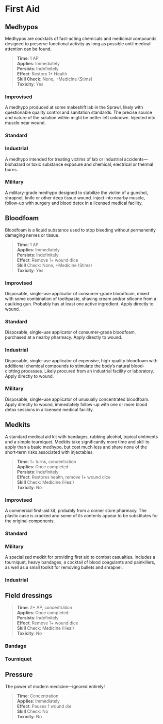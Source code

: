# First Aid

## Medhypos

Medhypos are cocktails of fast-acting chemicals and medicinal compounds designed to preserve functional activity as long as possible until medical attention can be found.

> **Time**: 1 AP  
> **Applies**: Immediately  
> **Persists**: Indefinitely  
> **Effect**: Restore 1+ Health  
> **Skill Check**: None, +Medicine (Stims)  
> **Toxicity**: Yes

### Improvised

A medhypo produced at some makeshift lab in the Sprawl, likely with questionable quality control and sanitation standards. The precise source and nature of the solution within might be better left unknown. Injected into muscle near wound.

### Standard

### Industrial

A medhypo intended for treating victims of lab or industrial accidents—biohazard or toxic substance exposure and chemical, electrical or thermal burns.

### Military

A military-grade medhypo designed to stabilize the victim of a gunshot, shrapnel, knife or other deep tissue wound. Inject into nearby muscle, follow-up with surgery and blood detox in a licensed medical facility.

## Bloodfoam

Bloodfoam is a liquid substance used to stop bleeding without permanently damaging nerves or tissue.

> **Time**: 1 AP  
> **Applies**: Immediately  
> **Persists**: Indefinitely  
> **Effect**: Remove 1+ wound dice  
> **Skill** Check: None, +Medicine (Stims)  
> **Toxicity**: Yes

### Improvised

Disposable, single-use applicator of consumer-grade bloodfoam, mixed with some combination of toothpaste, shaving cream and/or silicone from a caulking gun. Probably has at least one active ingredient. Apply directly to wound.

### Standard

Disposable, single-use applicator of consumer-grade bloodfoam, purchased at a nearby pharmacy. Apply directly to wound.

### Industrial

Disposable, single-use applicator of expensive, high-quality bloodfoam with additional chemical compounds to stimulate the body’s natural blood-clotting processes. Likely procured from an industrial facility or laboratory. Apply directly to wound.

### Military

Disposable, single-use applicator of unusually concentrated bloodfoam. Apply directly to wound, immediately follow-up with one or more blood detox sessions in a licensed medical facility.

## Medkits

A standard medical aid kit with bandages, rubbing alcohol, topical ointments and a simple tourniquet. Medkits take significantly more time and skill to apply than a basic medhypo, but cost much less and share none of the short-term risks associated with injectables.

> **Time**: 1+ turns, concentration  
> **Applies**: Once completed  
> **Persists**: Indefinitely  
> **Effect**: Restores health, remove 1+ wound dice  
> **Skill** Check: Medicine (Heal)  
> **Toxicity**: No

### Improvised

A commercial first-aid kit, probably from a corner store pharmacy. The plastic case is cracked and some of its contents appear to be substitutes for the original components.

### Standard

### Military

A specialized medkit for providing first aid to combat casualties. Includes a tourniquet, heavy bandages, a cocktail of blood coagulants and painkillers, as well as a small toolkit for removing bullets and shrapnel.

### Industrial

## Field dressings

> **Time**: 2+ AP, concentration  
> **Applies**: Once completed  
> **Persists**: Indefinitely  
> **Effect**: Remove 1+ wound dice  
> **Skill** Check: Medicine (Heal)  
> **Toxicity**: No

### Bandage

### Tourniquet

## Pressure

The power of modern medicine—ignored entirely!

> **Time**: Concentration  
> **Applies**: Immediately  
> **Effect**: Pauses 1 wound die  
> **Skill** Check: No  
> **Toxicity**: No
